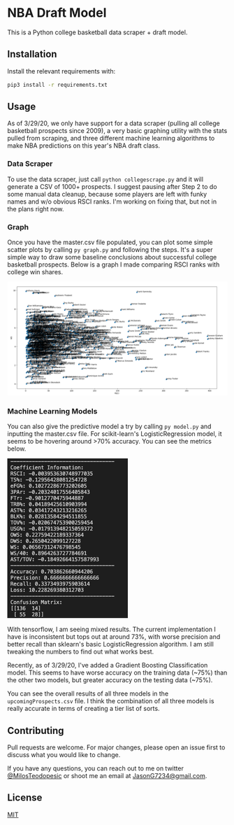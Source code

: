 # NBA Draft Model

This is a Python college basketball data scraper + draft model.

## Installation

Install the relevant requirements with:

```bash
pip3 install -r requirements.txt
```

## Usage

As of 3/29/20, we only have support for a data scraper (pulling all college basketball prospects since 2009), a very basic graphing utility with the stats pulled from scraping, and three different machine learning algorithms to make NBA predictions on this year's NBA draft class. 

### Data Scraper

To use the data scraper, just call `python collegescrape.py` and it will generate a CSV of 1000+ prospects. I suggest pausing after Step 2 to do some manual data cleanup, because some players are left with funky names and w/o obvious RSCI ranks. I'm working on fixing that, but not in the plans right now. 

### Graph

Once you have the master.csv file populated, you can plot some simple scatter plots by calling `py graph.py` and following the steps. It's a super simple way to draw some baseline conclusions about successful college basketball prospects. Below is a graph I made comparing RSCI ranks with college win shares. 

![Image of Graph](pictures/graph.png)

### Machine Learning Models

You can also give the predictive model a try by calling `py model.py` and inputting the master.csv file. For scikit-learn's LogisticRegression model, it seems to be hovering around >70% accuracy. You can see the metrics below. 

![Metrics](pictures/image.png)

With tensorflow, I am seeing mixed results. The current implementation I have is inconsistent but tops out at around 73%, with worse precision and better recall than sklearn's basic LogisticRegression algorithm. I am still tweaking the numbers to find out what works best.

Recently, as of 3/29/20, I've added a Gradient Boosting Classification model. This seems to have worse accuracy on the training data (~75%) than the other two models, but greater accuracy on the testing data (~75%). 

You can see the overall results of all three models in the `upcomingProspects.csv` file. I think the combination of all three models is really accurate in terms of creating a tier list of sorts. 

## Contributing
Pull requests are welcome. For major changes, please open an issue first to discuss what you would like to change.

If you have any questions, you can reach out to me on twitter [@MilosTeodopesic](https://twitter.com/MilosTeodopesic) or shoot me an email at [JasonG7234@gmail.com](mailto:JasonG7234@gmail.com).

## License
[MIT](LICENSE)
